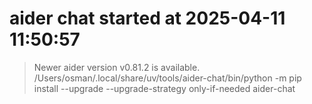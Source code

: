 
# aider chat started at 2025-04-11 11:50:57

> Newer aider version v0.81.2 is available.  
> /Users/osman/.local/share/uv/tools/aider-chat/bin/python -m pip install --upgrade --upgrade-strategy only-if-needed aider-chat  
